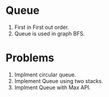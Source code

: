 # Queue
1. First in First out order.
2. Queue is used in graph BFS.


# Problems
1. Implment circular queue.
2. Implement Queue using two stacks.
3. Implment Queue with Max API.

